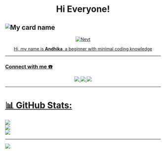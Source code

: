 <h1 align="center">Hi Everyone!</h1>
  
![My card name](https://cardivo.vercel.app/api?name=AndhikaGG&description=Hi,%20Welcome%20To%20My%20Profile%20❤&backgroundColor=%23FFFFFF&fontColor=%23019393&github=andhikagg&image=https://avatars.githubusercontent.com/u/78576587?v=4&colorPattern=%23C4C4C4&pattern=ticTacToe&opacity=0.25)
---

<p align="center">
  <a href="https://github.com/andhikagg"><img src="http://readme-typing-svg.herokuapp.com?font=Kanit&color=30A7F7FF&size=30&center=true&vCenter=true&width=500&height=51&multiline=false&lines=Just+Normal+People+From+Indonesia.;Im+15+Years+old.;.+.+." alt="Nevt">
</p>

<p align="center">
  Hi, my name is <b>Andhika</b>. a beginner with minimal coding knowledge
</p>
    
------
### Connect with me ☎️
<p align="center">
  <!--img src="https://files.catbox.moe/otyazd.jpg" alt="banner" width="400" height="350"/-->
</p>
<p align="center">
  <!--a href="#"><img src="https://img.shields.io/badge/Instagram-E4405F?style=for-the-badge&logo=instagram&logoColor=white"/--> 
  <a href="#"><img src="https://img.shields.io/badge/WhatsApp-25D366?style=for-the-badge&logo=whatsapp&logoColor=white" />
  <a href="mailto:andhikagg@proton.me"><img src="https://img.shields.io/badge/Email-D14836?logo=gmail&style=for-the-badge&logoColor=white" />
  <a href="https://github.com/AndhikaGG"><img src="https://img.shields.io/badge/-GitHub-black?style=for-the-badge&logo=github" /> 
</p>

------
                                                                                                                                       
# 📊 GitHub Stats:
![](https://github-readme-stats.vercel.app/api?username=andhikagg&theme=algolia&hide_border=false&include_all_commits=true&count_private=true)<br/>
![](https://github-readme-streak-stats.herokuapp.com/?user=andhikagg&theme=algolia&hide_border=false)<br/>
![](https://github-readme-stats.vercel.app/api/top-langs/?username=andhikagg&theme=algolia&hide_border=false&include_all_commits=true&count_private=true&layout=compact)

---
[![](https://visitcount.itsvg.in/api?id=andhikagg&icon=0&color=0)](https://visitcount.itsvg.in)

